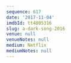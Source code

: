 ```yaml
---
sequence: 617
date: '2017-11-04'
imdbId: tt4805316
slug: a-dark-song-2016
venue: null
venueNotes: null
medium: Netflix
mediumNotes: null
---
```


